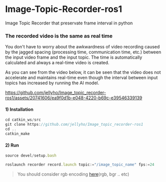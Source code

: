 # Image-Topic-Recorder-ros1
Image Topic Recorder that preservate frame interval in python


### The recorded video is the same as real time
You don't have to worry about the awkwardness of video recording caused by the jagged spacing (processing time, communication time, etc.) between the input video frame and the input topic. The time is automatically calculated and always a real-time video is created.

As you can see from the video below, it can be seen that the video does not accelerate and maintains real-time even though the interval between input topics has increased by running the AI model.

https://github.com/jellyho/Image_topic_recorder-ros1/assets/20741606/ea9f0d1b-e048-4220-b69c-e39546339139


#### 1) Installation
```jsx
cd catkin_ws/src
git clone https://github.com/jellyho/Image_topic_recorder-ros1
cd ..
catkin_make
```

#### 2) Run
```jsx
source devel/setup.bash

roslaunch recorder record.launch topic:="/image_topic_name" fps:=24
```

> You should consider rgb encoding [here](https://github.com/jellyho/Image_topic_recorder-ros1/blob/6c64b94fe193cf3d61aae27149717dc4c7f6d959/recorder/scripts/ImageRecorder.py#L21)(rgb, bgr .. etc)

